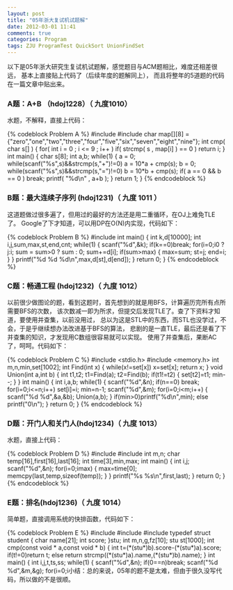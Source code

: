 ```yaml
---
layout: post
title: "05年浙大复试机试题解"
date: 2012-03-01 11:41
comments: true
categories: Program
tags: ZJU ProgramTest QuickSort UnionFindSet
---
```

<p>
以下是05年浙大研究生复试机试题解，感觉题目与ACM题相比，难度还相差很远，
基本上直接贴上代码了（后续年度的题解同上），
而且将整年的5道题的代码在一篇文章中贴出来。
</p>

<h3>A题：A+B （hdoj1228）（ 九度1010）</h3>
<p>水题，不解释，直接上代码：</p>
{% codeblock Problem A %}
#include <stdio.h> 
#include <string.h> 
char map[][8] = {"zero","one","two","three","four","five","six","seven","eight","nine"};
int cmp( char s[] ) 
{
	for( int i = 0 ; i <= 9 ; i++ )
		if( strcmp( s , map[i] ) == 0 )
			return i;
}
int main() 
{
	char s[8];
	int a,b;
	while(1) 
	{
		a = 0;
		while(scanf("%s",s)&&strcmp(s,"+")!=0)
			a = 10*a + cmp(s);
		b = 0;
		while(scanf("%s",s)&&strcmp(s,"=")!=0)
			b = 10*b + cmp(s);
		if( a == 0 && b == 0 ) break;
		printf( "%d\n" , a+b );
	}
	return 1;
}
{% endcodeblock %}

<!-- more -->
<h3>B题：最大连续子序列 (hdoj1231)（ 九度 1011 ）</h3>
<p>这道题做过很多遍了，但用过的最好的方法还是用二重循环，在OJ上难免TLE了。
Google了下才知道，可以用DP在O(N)内实现，代码如下：</p>
{% codeblock Problem B %}
#include<stdio.h> 
int main() 
{
	int k,d[10000];
	int i,j,sum,max,st,end,cnt;
	while(1)
	{
		scanf("%d",&k);
		if(k==0)break;
		for(i=0;i<k;i++,getchar())
			scanf("%d",d+i);
		cnt=0;
		for(i=0;i<k;i++)
			if(d[i]<0) cnt++;
			else break;
		if(cnt==k)
		{
			printf("%d %d %d\n",0,d[0],d[k-1]);
			continue;
		}
		st=end=j=sum=0;
		max=d[0];
		for(i=0;i<k;i++)
		{
			j=sum>0 ? j:i;
			sum = sum>0 ? sum : 0;
			sum+=d[i];
			if(sum>max)
			{
				max=sum;
				st=j;
				end=i;
			}
		}
		printf("%d %d %d\n",max,d[st],d[end]);
	}
	return 0;
}
{% endcodeblock %}

<h3>C题：畅通工程 (hdoj1232)（ 九度 1012）</h3>
<p>以前很少做图论的题，看到这题时，首先想到的就是用BFS，计算遍历完所有点所需要BFS的次数，
该次数减一即为所求，但提交后发现TLE了。查了下资料才知道，要使用并查集，以前没用过，
总以为这是STL中的东西，而STL也没学过，不会，于是乎继续想办法改进基于BFS的算法，
悲剧的是一直TLE，最后还是看了下并查集的知识，才发现用C数组很容易就可以实现。
使用了并查集后，果断AC了，呵呵。代码如下：</p>

{% codeblock Problem C %}
#include <stdio.h> 
#include <memory.h> 
int m,n,min,set[1002];
int Find(int x)
{
	while(x!=set[x])
		x=set[x];
	return x;
}
void Union(int a,int b)
{
	int t1,t2;
	t1=Find(a);
	t2=Find(b);
	if(t1!=t2)
	{
		set[t2]=t1;
		min--;
	}
}
int main() 
{
	int i,a,b;
	while(1)
	{
		scanf("%d",&n);
		if(n==0) break;
		for(i=0;i<=n;i++) set[i]=i;
		min=n-1;
		scanf("%d",&m);
		for(i=0;i<m;i++)
		{
			scanf("%d %d",&a,&b);
			Union(a,b);
		}
		if(min>0)printf("%d\n",min);
		else printf("0\n");
	}
	return 0;
}
{% endcodeblock %}

<h3>D题：开门人和关门人(hdoj1234)（ 九度 1013）</h3>
<p>水题，直接上代码：</p>
{% codeblock Problem D %}
#include <stdio.h> 
#include <memory.h> 
int m,n; char temp[16],first[16],last[16];
int time[3],min,max;
int main() 
{
	int i,j;
	scanf("%d",&n);
	for(i=0;i<n;i++)
	{
		scanf("%d",&m);
		min=86400;
		max=-1;
		for(j=0;j<m;j++)
		{
			scanf("%s",temp);
			scanf("%d:%d:%d",time,time+1,time+2);
			time[0]=time[0]*3600+time[1]*60+time[2];
			if(time[0]<min)
			{
				min=time[0];
				memcpy(first,temp,sizeof(temp));
			}
			scanf("%d:%d:%d",time,time+1,time+2);
			time[0]=time[0]*3600+time[1]*60+time[2];
			if(time[0]>max)
			{
				max=time[0];
				memcpy(last,temp,sizeof(temp));
			}
		}
		printf("%s %s\n",first,last);
	}
	return 0;
}
{% endcodeblock %}

<h3>E题：排名(hdoj1236)（ 九度 1014）</h3>
<p>简单题，直接调用系统的快排函数，代码如下：</p>
{% codeblock Problem E %}
#include <stdio.h> 
#include <stdlib.h> 
#include <string.h> 
typedef struct student {
	char name[21];
	int score;
}stu;
int m,n,g,fz[10];
stu st[1000];
int cmp(const void * a,const void * b)
{
	int t=(*(stu*)b).score-(*(stu*)a).score;
	if(t!=0)return t;
	else return strcmp((*(stu*)a).name,(*(stu*)b).name);
}
int main() 
{
	int i,j,t,ts,ss;
	while(1)
	{
		scanf("%d",&n);
		if(0==n)break;
		scanf("%d %d",&m,&g);
		for(i=0;i<m;i++)
			scanf("%d",&fz[i]);
		for(i=0;i<n;i++)
		{
			scanf("%s",&(st[i].name));
			scanf("%d",&t);
			ss=0;
			for(j=0;j<t;j++)
			{
				scanf("%d",&ts);
				ss+=fz[ts-1];
			}
			if(ss<g)
			{
				n--;
				i--;
			}
			else
				st[i].score=ss;
		}
		qsort(st,n,sizeof(stu),cmp);
		printf("%d\n",n);
		for(i=0;i<n;i++)
		printf("%s %d\n",st[i].name,st[i].score);
	}
	return 0;
}
{% endcodeblock %}

<p>小结：总的来说，05年的题不是太难，但由于很久没写代码，所以做的不是很顺。</p>

